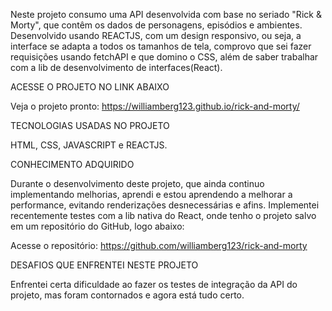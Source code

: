 Neste projeto consumo uma API desenvolvida com base no seriado "Rick & Morty", que contêm os dados de personagens, episódios e ambientes. Desenvolvido usando REACTJS, com um design responsivo, ou seja, a interface se adapta a todos os tamanhos de tela, comprovo que sei fazer requisições usando fetchAPI e que domino o CSS, além de saber trabalhar com a lib de desenvolvimento de interfaces(React).

ACESSE O PROJETO NO LINK ABAIXO

Veja o projeto pronto: https://williamberg123.github.io/rick-and-morty/

TECNOLOGIAS USADAS NO PROJETO

HTML, CSS, JAVASCRIPT e REACTJS.

CONHECIMENTO ADQUIRIDO

Durante o desenvolvimento deste projeto, que ainda continuo implementando melhorias, aprendi e estou aprendendo a melhorar a performance, evitando renderizações desnecessárias e afins. Implementei recentemente testes com a lib nativa do React, onde tenho o projeto salvo em um repositório do GitHub, logo abaixo:

Acesse o repositório: https://github.com/williamberg123/rick-and-morty

DESAFIOS QUE ENFRENTEI NESTE PROJETO

Enfrentei certa dificuldade ao fazer os testes de integração da API do projeto, mas foram contornados e agora está tudo certo.